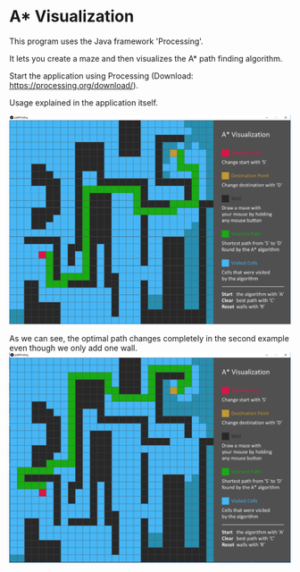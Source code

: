 # A* Visualization
This program uses the Java framework 'Processing'. 

It lets you create a maze and then visualizes the A* path finding algorithm.

Start the application using Processing (Download: https://processing.org/download/).

Usage explained in the application itself.

![Alt text](/Screenshot1.png?raw=true)

As we can see, the optimal path changes completely in the second example even though we only add one wall.
![Alt text](/Screenshot2.png?raw=true)
